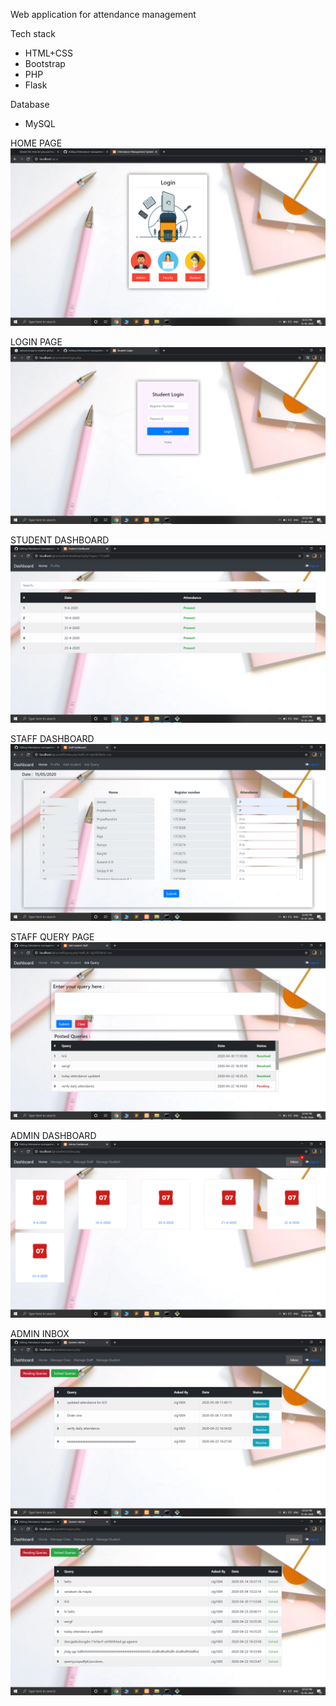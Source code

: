 Web application for attendance management

Tech stack
* HTML+CSS
* Bootstrap
* PHP
* Flask

Database
* MySQL

HOME PAGE
![](images/home.png)

LOGIN PAGE
![](images/login.png)

STUDENT DASHBOARD
![](images/student.png)

STAFF DASHBOARD
![](images/staff_dashboard.png)

STAFF QUERY PAGE
![](images/staff_query.png)

ADMIN DASHBOARD
![](images/admin_dash.png)

ADMIN INBOX
![](images/pending_quries.png)
![](images/solved_quries.png)
